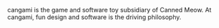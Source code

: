 cangami is the game and software toy subsidiary of Canned Meow. At cangami, fun design and software is the driving philosophy. 
